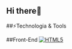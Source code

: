 ## Hi there👋

##⚡️Technologia & Tools

##Front-End
[![HTML5](https://img.shields.io/badge/HTML5-E34F26?logo=html5&logoColor=white&style=flat-square)](https://developer.mozila.org/en-US/docs/Web/HTML)
